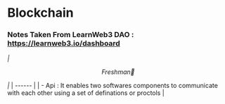 # Blockchain
### Notes Taken From LearnWeb3 DAO : https://learnweb3.io/dashboard
*| <p align="center"> Freshman🚀 </p> |*
| ------ |
| - Api : It enables two softwares components to communicate with each other using a set of definations or proctols  |
